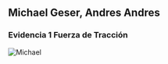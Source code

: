 ## Michael Geser, Andres Andres

### Evidencia 1 Fuerza de Tracción

![Michael](.../Imagenes/Michael1.png)
